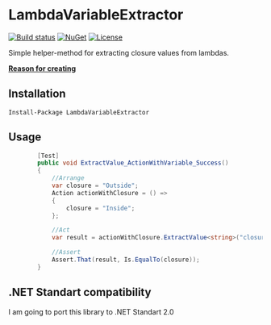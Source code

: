 # LambdaVariableExtractor
[![Build status](https://ci.appveyor.com/api/projects/status/9jlgf27ulx2rqv9b/branch/master?svg=true)](https://ci.appveyor.com/project/EgorGrishechko/lambdavariableextractor/branch/master)
[![NuGet](https://img.shields.io/nuget/v/LambdaVariableExtractor.svg)](https://www.nuget.org/packages/LambdaVariableExtractor/)
[![License](https://img.shields.io/badge/license-MIT-blue.svg)](LICENSE.md)

Simple helper-method for extracting closure values from lambdas.

**[Reason for creating](http://egorikas.com/getting-closure-variable-from-lambda-expression/)**

## Installation

`Install-Package LambdaVariableExtractor`

## Usage

```csharp
        [Test]
        public void ExtractValue_ActionWithVariable_Success()
        {
            //Arrange
            var closure = "Outside";
            Action actionWithClosure = () =>
            {
                closure = "Inside";
            };

            //Act
            var result = actionWithClosure.ExtractValue<string>("closure");

            //Assert
            Assert.That(result, Is.EqualTo(closure));
        }
```

## .NET Standart compatibility
I am going to port this library to .NET Standart 2.0 
